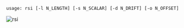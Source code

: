 ```
usage: rsi [-l N_LENGTH] [-s N_SCALAR] [-d N_DRIFT] [-o N_OFFSET]
```
![rsi](https://user-images.githubusercontent.com/25267873/108602743-957c2b80-739b-11eb-9d0d-6f530b3abb91.png)
